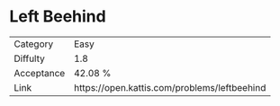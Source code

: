 # Left Beehind

<table>
    <tr>
        <td>Category</td>
        <td>Easy</td>
    </tr>
    <tr>
        <td>Diffulty</td>
        <td>1.8</td>
    </tr>
    <tr>
        <td>Acceptance</td>
        <td>42.08 %</td>
    </tr>
    <tr>
        <td>Link</td>
        <td>https://open.kattis.com/problems/leftbeehind</td>
    </tr>
</table>